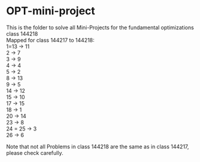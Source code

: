 # OPT-mini-project

This is the folder to solve all Mini-Projects for the fundamental optimizations class 144218 <br>
Mapped for class 144217 to 144218:
  <br>
  1=13 -> 11
  <br>
  2 -> 7
  <br>
  3 -> 9
  <br>
  4 -> 4
  <br>
  5 -> 2
  <br>
  8 -> 13
  <br>
  9 -> 5
  <br>
  14 -> 12
  <br>
  15 -> 10
  <br>
  17 -> 15
  <br>
  18 -> 1
  <br>
  20 -> 14
  <br>
  23 -> 8
  <br>
  24 = 25 -> 3
  <br>
  26 -> 6

  Note that not all Problems in class 144218 are the same as in class 144217, please check carefully.
  
